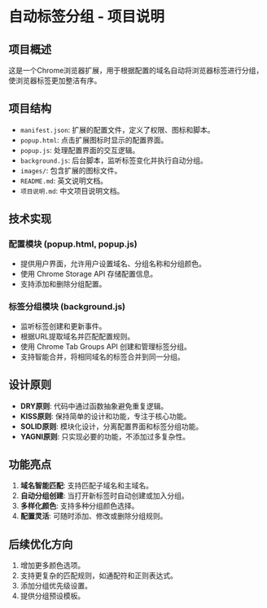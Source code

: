 # 自动标签分组 - 项目说明

## 项目概述

这是一个Chrome浏览器扩展，用于根据配置的域名自动将浏览器标签进行分组，使浏览器标签更加整洁有序。

## 项目结构

- `manifest.json`: 扩展的配置文件，定义了权限、图标和脚本。
- `popup.html`: 点击扩展图标时显示的配置界面。
- `popup.js`: 处理配置界面的交互逻辑。
- `background.js`: 后台脚本，监听标签变化并执行自动分组。
- `images/`: 包含扩展的图标文件。
- `README.md`: 英文说明文档。
- `项目说明.md`: 中文项目说明文档。

## 技术实现

### 配置模块 (popup.html, popup.js)

- 提供用户界面，允许用户设置域名、分组名称和分组颜色。
- 使用 Chrome Storage API 存储配置信息。
- 支持添加和删除分组配置。

### 标签分组模块 (background.js)

- 监听标签创建和更新事件。
- 根据URL提取域名并匹配配置规则。
- 使用 Chrome Tab Groups API 创建和管理标签分组。
- 支持智能合并，将相同域名的标签合并到同一分组。

## 设计原则

- **DRY原则**: 代码中通过函数抽象避免重复逻辑。
- **KISS原则**: 保持简单的设计和功能，专注于核心功能。
- **SOLID原则**: 模块化设计，分离配置界面和标签分组功能。
- **YAGNI原则**: 只实现必要的功能，不添加过多复杂性。

## 功能亮点

1. **域名智能匹配**: 支持匹配子域名和主域名。
2. **自动分组创建**: 当打开新标签时自动创建或加入分组。
3. **多样化颜色**: 支持多种分组颜色选择。
4. **配置灵活**: 可随时添加、修改或删除分组规则。

## 后续优化方向

1. 增加更多颜色选项。
2. 支持更复杂的匹配规则，如通配符和正则表达式。
3. 添加分组优先级设置。
4. 提供分组预设模板。 